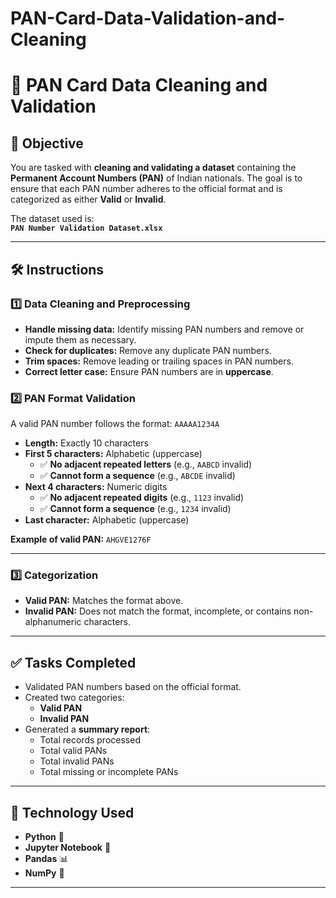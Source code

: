 # PAN-Card-Data-Validation-and-Cleaning

# 🧾 PAN Card Data Cleaning and Validation

## 📌 Objective
You are tasked with **cleaning and validating a dataset** containing the **Permanent Account Numbers (PAN)** of Indian nationals. The goal is to ensure that each PAN number adheres to the official format and is categorized as either **Valid** or **Invalid**.  

The dataset used is:  
**`PAN Number Validation Dataset.xlsx`**

---

## 🛠️ Instructions

### 1️⃣ Data Cleaning and Preprocessing
- **Handle missing data:** Identify missing PAN numbers and remove or impute them as necessary.  
- **Check for duplicates:** Remove any duplicate PAN numbers.  
- **Trim spaces:** Remove leading or trailing spaces in PAN numbers.  
- **Correct letter case:** Ensure PAN numbers are in **uppercase**.  

### 2️⃣ PAN Format Validation
A valid PAN number follows the format: `AAAAA1234A`  
- **Length:** Exactly 10 characters  
- **First 5 characters:** Alphabetic (uppercase)  
  - ✅ **No adjacent repeated letters** (e.g., `AABCD` invalid)  
  - ✅ **Cannot form a sequence** (e.g., `ABCDE` invalid)  
- **Next 4 characters:** Numeric digits  
  - ✅ **No adjacent repeated digits** (e.g., `1123` invalid)  
  - ✅ **Cannot form a sequence** (e.g., `1234` invalid)  
- **Last character:** Alphabetic (uppercase)  

**Example of valid PAN:** `AHGVE1276F`

---

### 3️⃣ Categorization
- **Valid PAN:** Matches the format above.  
- **Invalid PAN:** Does not match the format, incomplete, or contains non-alphanumeric characters.  

---

## ✅ Tasks Completed
- Validated PAN numbers based on the official format.  
- Created two categories:
  - **Valid PAN**
  - **Invalid PAN**
- Generated a **summary report**:
  - Total records processed
  - Total valid PANs
  - Total invalid PANs
  - Total missing or incomplete PANs  

---

## 📂 Technology Used
- **Python** 🐍  
- **Jupyter Notebook** 📓  
- **Pandas** 📊  
- **NumPy** 🔢  

---
